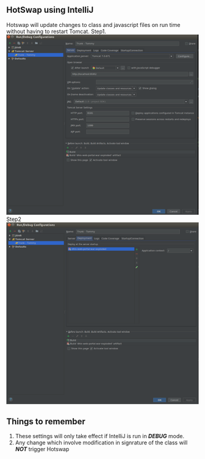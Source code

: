 ## HotSwap using IntelliJ
Hotswap will update changes to class and javascript files on run time without having to restart Tomcat.
Step1.
![](resources/images/tomcat-setting.png)
Step2 
![](resources/images/deploy.png)
## Things to remember
1. These settings will only take effect if IntelliJ is run in ***DEBUG*** mode.
2. Any change which involve modification in signrature of the class will ***NOT*** trigger Hotswap
